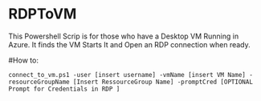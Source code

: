 # RDPToVM
This Powershell Scrip is for those who have a Desktop VM Running in Azure. It finds the VM Starts It and Open an RDP connection when ready. 

#How to:

```
connect_to_vm.ps1 -user [insert username] -vmName [insert VM Name] -resourceGroupName [Insert RessourceGroup Name] -promptCred [OPTIONAL Prompt for Credentials in RDP ]

```

